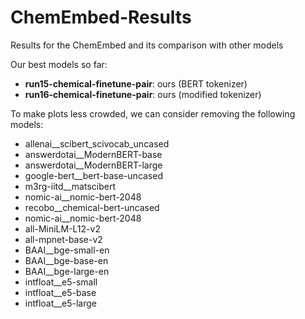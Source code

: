 # ChemEmbed-Results
Results for the ChemEmbed and its comparison with other models

Our best models so far:
- **run15-chemical-finetune-pair**: ours (BERT tokenizer)
- **run16-chemical-finetune-pair**: ours (modified tokenizer)


To make plots less crowded, we can consider removing the following models:
- allenai__scibert_scivocab_uncased
- answerdotai__ModernBERT-base
- answerdotai__ModernBERT-large
- google-bert__bert-base-uncased
- m3rg-iitd__matscibert
- nomic-ai__nomic-bert-2048
- recobo__chemical-bert-uncased
- nomic-ai__nomic-bert-2048
- all-MiniLM-L12-v2
- all-mpnet-base-v2
- BAAI__bge-small-en
- BAAI__bge-base-en
- BAAI__bge-large-en
- intfloat__e5-small
- intfloat__e5-base
- intfloat__e5-large

